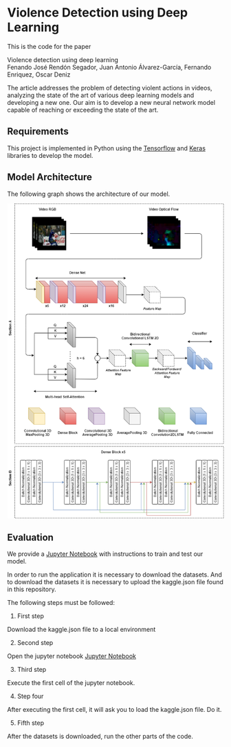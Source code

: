 # Violence Detection using Deep Learning

This is the code for the paper

Violence detection using deep learning<br/>
Fenando José Rendón Segador, Juan Antonio Álvarez-García, Fernando Enriquez, Oscar Deniz

The article addresses the problem of detecting violent actions in videos, analyzing the state of the art of various deep learning models and developing a new one. Our aim is to develop a new neural network model capable of reaching or exceeding the state of the art.

## Requirements

This project is implemented in Python using the [Tensorflow](https://www.tensorflow.org/) and [Keras](https://keras.io/) libraries to develop the model.

## Model Architecture

The following graph shows the architecture of our model.

![Model Architecture](figures/ModelArchitecture.png?raw=True "Model Architecture")

## Evaluation

We provide a [Jupyter Notebook](ViolenceActionDetection.ipynb) with instructions to train and test our model.

In order to run the application it is necessary to download the datasets. And to download the datasets it is necessary to upload the kaggle.json file found in this repository.

The following steps must be followed:

1. First step

  Download the kaggle.json file to a local environment

2. Second step

  Open the jupyter notebook [Jupyter Notebook](ViolenceActionDetection.ipynb)

3. Third step

  Execute the first cell of the jupyter notebook.

4. Step four

  After executing the first cell, it will ask you to load the kaggle.json file. Do it.

5. Fifth step

  After the datasets is downloaded, run the other parts of the code.

